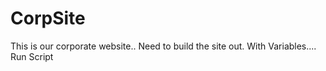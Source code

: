 # CorpSite

This is our corporate website..
Need to build the site out.
With Variables....
Run Script
